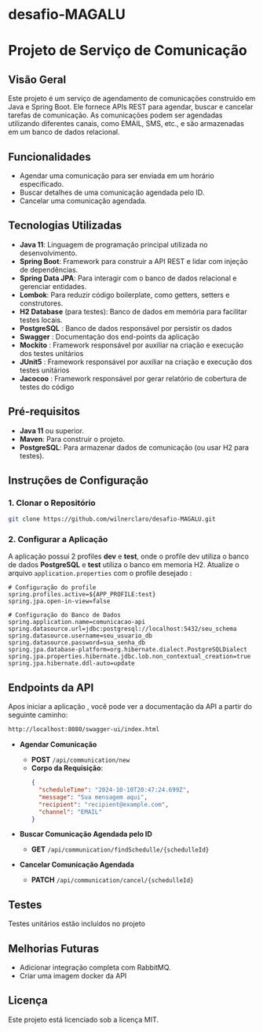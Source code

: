 # desafio-MAGALU

# Projeto de Serviço de Comunicação

## Visão Geral

Este projeto é um serviço de agendamento de comunicações construído em Java e Spring Boot. Ele fornece APIs REST para
agendar, buscar e cancelar tarefas de comunicação. As comunicações podem ser agendadas utilizando diferentes canais,
como EMAIL, SMS, etc., e são armazenadas em um banco de dados relacional.

## Funcionalidades

- Agendar uma comunicação para ser enviada em um horário especificado.
- Buscar detalhes de uma comunicação agendada pelo ID.
- Cancelar uma comunicação agendada.

## Tecnologias Utilizadas

- **Java 11**: Linguagem de programação principal utilizada no desenvolvimento.
- **Spring Boot**: Framework para construir a API REST e lidar com injeção de dependências.
- **Spring Data JPA**: Para interagir com o banco de dados relacional e gerenciar entidades.
- **Lombok**: Para reduzir código boilerplate, como getters, setters e construtores.
- **H2 Database** (para testes): Banco de dados em memória para facilitar testes locais.
- **PostgreSQL** : Banco de dados responsável por persistir os dados
- **Swagger** : Documentação dos end-points da aplicação
- **Mockito** : Framework responsável por auxiliar na criação e execução dos testes unitários
- **JUnit5** : Framework responsável por auxiliar na criação e execução dos testes unitários
- **Jacocoo** : Framework responsável por gerar relatório de cobertura de testes do código

## Pré-requisitos

- **Java 11** ou superior.
- **Maven**: Para construir o projeto.
- **PostgreSQL**: Para armazenar dados de comunicação (ou usar H2 para testes).

## Instruções de Configuração

### 1. Clonar o Repositório

```bash
git clone https://github.com/wilnerclaro/desafio-MAGALU.git
```


### 2. Configurar a Aplicação

A aplicação possui 2 profiles **dev** e **test**, onde o profile dev utiliza o banco de dados **PostgreSQL** e **test**
utiliza o banco em memoria H2.
Atualize o arquivo `application.properties` com o profile desejado :

```properties
# Configuração do profile
spring.profiles.active=${APP_PROFILE:test}
spring.jpa.open-in-view=false
```

```properties
# Configuração do Banco de Dados
spring.application.name=comunicacao-api
spring.datasource.url=jdbc:postgresql://localhost:5432/seu_schema
spring.datasource.username=seu_usuario_db
spring.datasource.password=sua_senha_db
spring.jpa.database-platform=org.hibernate.dialect.PostgreSQLDialect
spring.jpa.properties.hibernate.jdbc.lob.non_contextual_creation=true
spring.jpa.hibernate.ddl-auto=update
```

## Endpoints da API

Apos iniciar a aplicação ,
você pode ver a documentação da API a partir do seguinte caminho:

```bash
http://localhost:8080/swagger-ui/index.html
```

- **Agendar Comunicação**
    - **POST** `/api/communication/new`
    - **Corpo da Requisição**:
      ```json
      {
        "scheduleTime": "2024-10-10T20:47:24.699Z",
        "message": "Sua mensagem aqui",
        "recipient": "recipient@example.com",
        "channel": "EMAIL"
      }
      ```

- **Buscar Comunicação Agendada pelo ID**
    - **GET** `/api/communication/findSchedulle/{schedulleId}`

- **Cancelar Comunicação Agendada**
    - **PATCH** `/api/communication/cancel/{schedulleId}`

## Testes

Testes unitários estão incluídos no projeto

## Melhorias Futuras

- Adicionar integração completa com RabbitMQ.
- Criar uma imagem docker da API

## Licença

Este projeto está licenciado sob a licença MIT.
